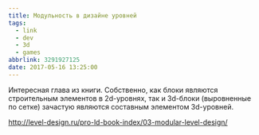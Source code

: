 ```yaml
---
title: Модульность в дизайне уровней
tags:
  - link
  - dev
  - 3d
  - games
abbrlink: 3291927125
date: 2017-05-16 13:25:00
---
```

Интересная глава из книги. Собственно, как блоки являются строительным элементов в 2d-уровнях, так и 3d-блоки (выровненные по сетке) зачастую являются составным элементом 3d-уровней.  
  
<http://level-design.ru/pro-ld-book-index/03-modular-level-design/>  